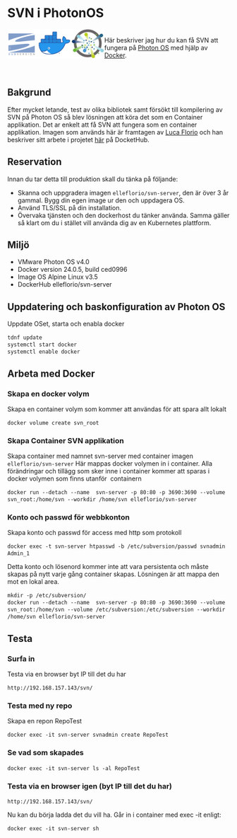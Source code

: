 # SVN i PhotonOS
<img width="220" alt="SVN_on_PhotonOS" src="https://github.com/rafaelurrutiasilva/images/blob/main/logos/Docker_SVN_on_PhotonOS.png" align=left> <br> 
Här beskriver jag hur du kan få SVN att fungera på [Photon OS](https://vmware.github.io/photon) med hjälp av [Docker](https://docs.docker.com/engine/reference/commandline/cli/).<br>
<br>
<br>

## Bakgrund
Efter mycket letande, test av olika bibliotek samt försökt till kompilering av SVN på Photon OS så blev lösningen att köra det som en Container applikation.
Det ar enkelt att få SVN att fungera som en container applikation. Imagen som används här är framtagen av [Luca Florio](https://hub.docker.com/u/elleflorio) och han beskriver sitt arbete i projetet [här](https://hub.docker.com/r/elleflorio/svn-server/) på DocketHub.


## Reservation
Innan du tar detta till produktion skall du tänka på följande:
* Skanna och uppgradera imagen `elleflorio/svn-server`, den är över 3 år gammal. Bygg din egen image ur den och uppdagera OS.
* Använd TLS/SSL på din installation.
* Övervaka tjänsten och den dockerhost du tänker använda. Samma gäller så klart om du i stället vill använda dig av en Kubernetes plattform.
  

## Miljö
* VMware Photon OS v4.0
* Docker version 24.0.5, build ced0996
* Image OS Alpine Linux v3.5
* DockerHub elleflorio/svn-server 

  
## Uppdatering och baskonfiguration av Photon OS
Uppdate OSet, starta och enabla docker
```
tdnf update 
systemctl start docker 
systemctl enable docker 
```
 
## Arbeta med Docker 
### Skapa en docker volym
Skapa en container volym som kommer att användas för att spara allt lokalt
```
docker volume create svn_root 
```

### Skapa Container SVN applikation
Skapa container med namnet svn-server med container imagen `elleflorio/svn-server`
Här mappas docker volymen in i container. Alla förändringar och tillägg som sker inne i container kommer att sparas i docker volymen som finns utanför  containern
```
docker run --detach --name  svn-server -p 80:80 -p 3690:3690 --volume svn_root:/home/svn --workdir /home/svn elleflorio/svn-server 
```

### Konto och passwd för webbkonton
Skapa konto och passwd för access med http som protokoll
```
docker exec -t svn-server htpasswd -b /etc/subversion/passwd svnadmin Admin_1 
```
Detta konto och lösenord kommer inte att vara persistenta och måste skapas på nytt varje gång container skapas. Lösningen är att mappa den mot en lokal area.
```
mkdir -p /etc/subversion/
docker run --detach --name  svn-server -p 80:80 -p 3690:3690 --volume svn_root:/home/svn --volume /etc/subversion:/etc/subversion --workdir /home/svn elleflorio/svn-server
```

## Testa
### Surfa in
Testa via en browser byt IP till det du har
```
http://192.168.157.143/svn/
```

### Testa med ny repo
Skapa en repon RepoTest 
```
docker exec -it svn-server svnadmin create RepoTest
```

### Se vad som skapades
```
docker exec -it svn-server ls -al RepoTest
```
### Testa via en browser igen (byt IP till det du har)
```
http://192.168.157.143/svn/
```
Nu kan du börja ladda det du vill ha. Går in i container med exec -it enligt:
```
docker exec -it svn-server sh 
```

 
